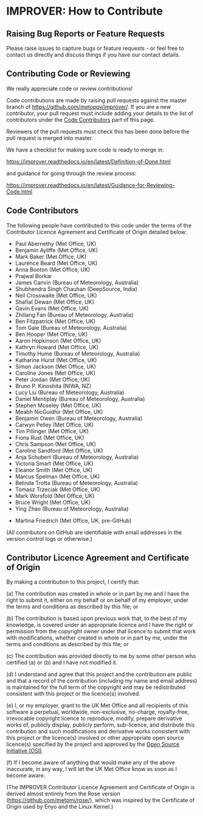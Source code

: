# IMPROVER: How to Contribute


## Raising Bug Reports or Feature Requests

Please raise issues to capture bugs or feature requests - or feel free
to contact us directly and discuss things if you have our contact details.


## Contributing Code or Reviewing

We really appreciate code or review contributions!

Code contributions are made by raising pull requests against the master
branch of https://github.com/metoppv/improver/. If you are a new contributor,
your pull request must include adding your details to the list of contributors
under the [Code Contributors](#code-contributors) part of this page.

Reviewers of the pull requests must check this has been done before the pull
request is merged into master.

We have a checklist for making sure code is ready to merge in:

https://improver.readthedocs.io/en/latest/Definition-of-Done.html

and guidance for going through the review process:

https://improver.readthedocs.io/en/latest/Guidance-for-Reviewing-Code.html

## Code Contributors

The following people have contributed to this code under the terms of
the Contributor Licence Agreement and Certificate of Origin detailed
below:

<!-- start-shortlog -->
 - Paul Abernethy (Met Office, UK)
 - Benjamin Ayliffe (Met Office, UK)
 - Mark Baker (Met Office, UK)
 - Laurence Beard (Met Office, UK)
 - Anna Booton (Met Office, UK)
 - Prajwal Borkar
 - James Canvin (Bureau of Meteorology, Australia)
 - Shubhendra Singh Chauhan (DeepSource, India)
 - Neil Crosswaite (Met Office, UK)
 - Shafiat Dewan (Met Office, UK)
 - Gavin Evans (Met Office, UK)
 - Zhiliang Fan (Bureau of Meteorology, Australia)
 - Ben Fitzpatrick (Met Office, UK)
 - Tom Gale (Bureau of Meteorology, Australia)
 - Ben Hooper (Met Office, UK)
 - Aaron Hopkinson (Met Office, UK)
 - Kathryn Howard (Met Office, UK)
 - Timothy Hume (Bureau of Meteorology, Australia)
 - Katharine Hurst (Met Office, UK)
 - Simon Jackson (Met Office, UK)
 - Caroline Jones (Met Office, UK)
 - Peter Jordan (Met Office, UK)
 - Bruno P. Kinoshita (NIWA, NZ)
 - Lucy Liu (Bureau of Meteorology, Australia)
 - Daniel Mentiplay (Bureau of Meteorology, Australia)
 - Stephen Moseley (Met Office, UK)
 - Meabh NicGuidhir (Met Office, UK)
 - Benjamin Owen (Bureau of Meteorology, Australia)
 - Carwyn Pelley (Met Office, UK)
 - Tim Pillinger (Met Office, UK)
 - Fiona Rust (Met Office, UK)
 - Chris Sampson (Met Office, UK)
 - Caroline Sandford (Met Office, UK)
 - Anja Schubert (Bureau of Meteorology, Australia)
 - Victoria Smart (Met Office, UK)
 - Eleanor Smith (Met Office, UK)
 - Marcus Spelman (Met Office, UK)
 - Belinda Trotta (Bureau of Meteorology, Australia)
 - Tomasz Trzeciak (Met Office, UK)
 - Mark Worsfold (Met Office, UK)
 - Bruce Wright (Met Office, UK)
 - Ying Zhao (Bureau of Meteorology, Australia)
<!-- end-shortlog -->
 - Martina Friedrich (Met Office, UK, pre-GitHub)

(All contributors on GitHub are identifiable with email addresses in the
version control logs or otherwise.)


## Contributor Licence Agreement and Certificate of Origin

By making a contribution to this project, I certify that:

(a) The contribution was created in whole or in part by me and I have
    the right to submit it, either on my behalf or on behalf of my
    employer, under the terms and conditions as described by this file;
    or

(b) The contribution is based upon previous work that, to the best of
    my knowledge, is covered under an appropriate licence and I have
    the right or permission from the copyright owner under that licence
    to submit that work with modifications, whether created in whole or
    in part by me, under the terms and conditions as described by
    this file; or

(c) The contribution was provided directly to me by some other person
    who certified (a) or (b) and I have not modified it.

(d) I understand and agree that this project and the contribution
    are public and that a record of the contribution (including my
    name and email address) is maintained for the full term of the copyright
    and may be redistributed consistent with this project or the licence(s)
    involved.

(e) I, or my employer, grant to the UK Met Office and all recipients of
    this software a perpetual, worldwide, non-exclusive, no-charge,
    royalty-free, irrevocable copyright licence to reproduce, modify,
    prepare derivative works of, publicly display, publicly perform,
    sub-licence, and distribute this contribution and such modifications
    and derivative works consistent with this project or the licence(s)
    involved or other appropriate open source licence(s) specified by
    the project and approved by the
    [Open Source Initiative (OSI)](http://www.opensource.org/).

(f) If I become aware of anything that would make any of the above
    inaccurate, in any way, I will let the UK Met Office know as soon as
    I become aware.

(The IMPROVER Contributor Licence Agreement and Certificate of Origin is
derived almost entirely from the Rose version
(https://github.com/metomi/rose/), which was inspired by the Certificate of
Origin used by Enyo and the Linux Kernel.)
